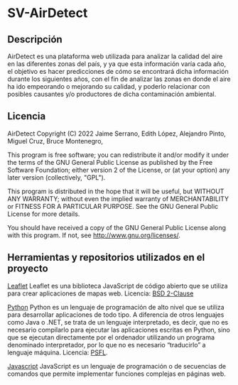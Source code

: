 # SV-AirDetect

## Descripción

AirDetect es una plataforma web utilizada para analizar la calidad del aire en las diferentes zonas del país, y ya que esta información varía cada año, el objetivo es hacer predicciones de cómo se encontrará dicha información durante los siguientes años, con el fin de analizar las zonas en donde el aire ha ido empeorando o mejorando su calidad, y poderlo relacionar con posibles causantes y/o productores de dicha contaminación ambiental.

## Licencia

AirDetect
Copyright (C) 2022  Jaime Serrano, Edith López, Alejandro Pinto, Miguel Cruz, Bruce Montenegro, 

This program is free software; you can redistribute it and/or modify it under the terms of the GNU General Public License as published by the Free Software Foundation; either version 2 of the License, or (at your option) any later version (collectively, "GPL").

This program is distributed in the hope that it will be useful, but WITHOUT ANY WARRANTY; without even the implied warranty of MERCHANTABILITY or FITNESS FOR A PARTICULAR PURPOSE. See the GNU General Public License for more details.

You should have received a copy of the GNU General Public License along with this program. If not, see <http://www.gnu.org/licenses/>.

## Herramientas y repositorios utilizados en el proyecto

[Leaflet](https://leafletjs.com/)
Leaflet es una biblioteca JavaScript de código abierto que se utiliza para crear aplicaciones de mapas web.
Licencia: [BSD 2-Clause](https://opensource.org/licenses/BSD-2-Clause)

[Python](https://www.python.org/about/)
Python es un lenguaje de programación de alto nivel que se utiliza para desarrollar aplicaciones de todo tipo. A diferencia de otros lenguajes como Java o .NET, se trata de un lenguaje interpretado, es decir, que no es necesario compilarlo para ejecutar las aplicaciones escritas en Python, sino que se ejecutan directamente por el ordenador utilizando un programa denominado interpretador, por lo que no es necesario “traducirlo” a lenguaje máquina.
Licencia: [PSFL](https://www.python.org/psf/license/). 

[Javascript](https://www.javascript.com/)
JavaScript es un lenguaje de programación o de secuencias de comandos que  permite implementar funciones complejas en páginas web.

